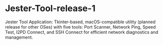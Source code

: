 # Jester-Tool-release-1
Jester Tool Application: Tkinter-based, macOS-compatible utility (planned release for other OSes) with five tools: Port Scanner, Network Ping, Speed Test, I2PD Connect, and SSH Connect for efficient network diagnostics and management.
